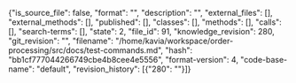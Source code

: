 {"is_source_file": false, "format": "", "description": "", "external_files": [], "external_methods": [], "published": [], "classes": [], "methods": [], "calls": [], "search-terms": [], "state": 2, "file_id": 91, "knowledge_revision": 280, "git_revision": "", "filename": "/home/kavia/workspace/order-processing/src/docs/test-commands.md", "hash": "bb1cf777044266749cbe4b8cee4e5556", "format-version": 4, "code-base-name": "default", "revision_history": [{"280": ""}]}